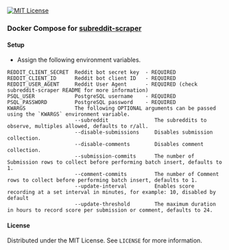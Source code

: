 [![MIT License][license-shield]][license-url]

### Docker Compose for [subreddit-scraper](https://github.com/rosealexander/subreddit-scraper)

#### Setup
- Assign the following environment variables.
```
REDDIT_CLIENT_SECRET  Reddit bot secret key  - REQUIRED
REDDIT_CLIENT_ID      Reddit bot client ID   - REQUIRED
REDDIT_USER_AGENT     Reddit User Agent      - REQUIRED (check subreddit-scraper README for more information)
PSQL_USER             PostgreSQL username    - REQUIRED
PSQL_PASSWORD         PostgreSQL password    - REQUIRED
KWARGS                The following OPTIONAL arguments can be passed using the `KWARGS` environment variable.
                      --subreddit               The subreddits to observe, multiples allowed, defaults to r/all.
                      --disable-submissions     Disables submission collection.
                      --disable-comments        Disables comment collection.
                      --submission-commits      The number of Submission rows to collect before performing batch insert, defaults to 1.
                      --comment-commits         The number of Comment rows to collect before performing batch insert, defaults to 1.
                      --update-interval         Enables score recording at a set interval in minutes, for example: 10, disabled by default
                      --update-threshold        The maximum duration in hours to record score per submission or comment, defaults to 24.
```

#### License
Distributed under the MIT License. See `LICENSE` for more information.

[license-shield]: https://img.shields.io/github/license/rosealexander/subreddit-scraper-compose.svg?style=for-the-badge
[license-url]: https://github.com/rosealexander/subreddit-scraper/blob/master/LICENSE

